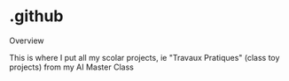 # .github
Overview

This is where I put all my scolar projects, ie "Travaux Pratiques" (class toy projects) from my AI Master Class
